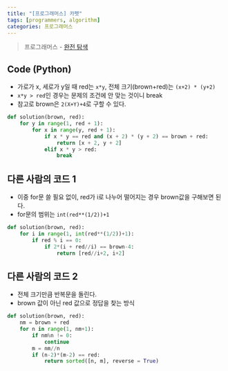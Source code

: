 ```yaml
---
title: "[프로그래머스] 카펫"
tags: [programmers, algorithm]
categories: 프로그래머스
---
```


> 프로그래머스 - [완전 탐색](https://programmers.co.kr/learn/courses/30/lessons/42842)

## Code (Python)

- 가로가 x, 세로가 y일 때 red는 `x*y`, 전체 크기(brown+red)는 `(x+2) * (y+2)`
- `x*y > red`인 경우는 문제의 조건에 안 맞는 것이니 break
- 참고로 brown은 `2(X+Y)+4`로 구할 수 있다.

```python
def solution(brown, red):
    for y in range(1, red + 1):
        for x in range(y, red + 1):
            if x * y == red and (x + 2) * (y + 2) == brown + red:
                return [x + 2, y + 2]
            elif x * y > red:
                break
```

## 다른 사람의 코드 1

- 이중 for문 쓸 필요 없이, red가 i로 나누어 떨어지는 경우 brown값을 구해보면 된다.
- for문의 범위는 `int(red**(1/2))+1`

```python
def solution(brown, red):
    for i in range(1, int(red**(1/2))+1):
        if red % i == 0:
            if 2*(i + red//i) == brown-4:
                return [red//i+2, i+2]
```

## 다른 사람의 코드 2

- 전체 크기만큼 반복문을 돌린다.
- brown 값이 아닌 red 값으로 정답을 찾는 방식

```python
def solution(brown, red):
    nm = brown + red
    for n in range(1, nm+1):
        if nm%n != 0:
            continue
        m = nm//n
        if (n-2)*(m-2) == red:
            return sorted([n, m], reverse = True)
```
